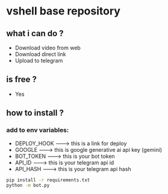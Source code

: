 # vshell base repository
## what i can do ?
* Download video from web
* Download direct link
* Upload to telegram
## is free ?
* Yes
## how to install ?
### add to env variables:
* DEPLOY_HOOK ---> this is a link for deploy
* GOOGLE ---> this is google generative ai api key (gemini)
* BOT_TOKEN ---> this is your bot token
* API_ID ---> this is your telegram api id
* API_HASH ---> this is your telegram api hash
```bash
pip install -r requirements.txt
python -m bot.py
```